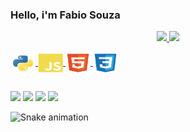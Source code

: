 ### Hello, i'm Fabio Souza

<div align="center">
  <a href="https://github.com/skmtouz">
  <img width="48%" src="https://github-readme-stats.vercel.app/api?username=skmtouz&show_icons=true&theme=github_dark&include_all_commits=true&count_private=true"/>
  <img width="48%" src="https://github-readme-stats.vercel.app/api/top-langs/?username=skmtouz&layout=compact&langs_count=7&theme=github_dark"/>
</div>

<div style="display: inline_block"><br>
  <img align="center" alt="FSouza-Python" height="30" width="40" src="https://raw.githubusercontent.com/devicons/devicon/master/icons/python/python-original.svg">
  <img align="center" alt="FSouza-Js" height="30" width="40" src="https://raw.githubusercontent.com/devicons/devicon/master/icons/javascript/javascript-plain.svg">
  <img align="center" alt="FSouza-HTML" height="30" width="40" src="https://raw.githubusercontent.com/devicons/devicon/master/icons/html5/html5-original.svg">
  <img align="center" alt="FSouza-CSS" height="30" width="40" src="https://raw.githubusercontent.com/devicons/devicon/master/icons/css3/css3-original.svg">
<!-- <img align="center" alt="FSouza-Csharp" height="30" width="40" src="https://raw.githubusercontent.com/devicons/devicon/master/icons/csharp/csharp-original.svg"> --!>
</div>

##

<div>
  
  <a href="https://www.linkedin.com/in/fabiosouza011/" target="_blank"><img src="https://img.shields.io/badge/-LinkedIn-%230077B5?style=for-the-badge&logo=linkedin&logoColor=white" target="_blank"></a> 
  <a href = "mailto:fabio.souza011@hotmail.com"><img src="https://img.shields.io/badge/-Gmail-%23333?style=for-the-badge&logo=gmail&logoColor=white" target="_blank"></a>
  <a href="https://instagram.com/skmtouz" target="_blank"><img src="https://img.shields.io/badge/-Instagram-%23E4405F?style=for-the-badge&logo=instagram&logoColor=white" target="_blank"></a>
  <a href="https://www.twitch.tv/satoshitvouz" target="_blank"><img src="https://img.shields.io/badge/Twitch-9146FF?style=for-the-badge&logo=twitch&logoColor=white" target="_blank"></a>
</div>

![Snake animation](https://github.com/skmtouz/skmtouz/blob/output/github-contribution-grid-snake.svg)
